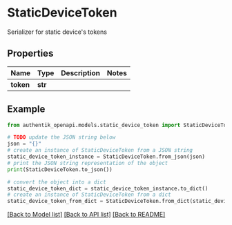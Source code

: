 # StaticDeviceToken

Serializer for static device's tokens

## Properties

Name | Type | Description | Notes
------------ | ------------- | ------------- | -------------
**token** | **str** |  | 

## Example

```python
from authentik_openapi.models.static_device_token import StaticDeviceToken

# TODO update the JSON string below
json = "{}"
# create an instance of StaticDeviceToken from a JSON string
static_device_token_instance = StaticDeviceToken.from_json(json)
# print the JSON string representation of the object
print(StaticDeviceToken.to_json())

# convert the object into a dict
static_device_token_dict = static_device_token_instance.to_dict()
# create an instance of StaticDeviceToken from a dict
static_device_token_from_dict = StaticDeviceToken.from_dict(static_device_token_dict)
```
[[Back to Model list]](../README.md#documentation-for-models) [[Back to API list]](../README.md#documentation-for-api-endpoints) [[Back to README]](../README.md)


